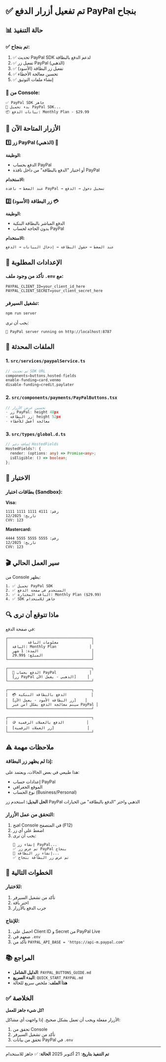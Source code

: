 # ✅ تم تفعيل أزرار الدفع PayPal بنجاح

## 📊 حالة التنفيذ

### ✅ تم بنجاح:
1. ✅ تحديث PayPal SDK لدعم الدفع بالبطاقة
2. ✅ تفعيل زر PayPal (الذهبي)
3. ✅ تفعيل زر البطاقة (الأسود)
4. ✅ تحسين معالجة الأخطاء
5. ✅ إنشاء ملفات التوثيق

### 📝 من Console:
```
✅ PayPal SDK جاهز
🔄 بدء تحميل PayPal SDK...
📦 بيانات الدفع: Monthly Plan - $29.99
```

## 🎯 الأزرار المتاحة الآن

### 1️⃣ زر PayPal (الذهبي) 💙
**الوظيفة:**
- الدفع بحساب PayPal
- أو اختيار "الدفع بالبطاقة" من داخل نافذة PayPal

**الاستخدام:**
```
عند الضغط → نافذة PayPal → تسجيل دخول → الدفع
```

### 2️⃣ زر البطاقة (الأسود) 💳
**الوظيفة:**
- الدفع المباشر بالبطاقة البنكية
- بدون الحاجة لحساب PayPal

**الاستخدام:**
```
عند الضغط → حقول البطاقة → إدخال البيانات → الدفع
```

## 🔧 الإعدادات المطلوبة

### تأكد من وجود ملف `.env` مع:
```env
PAYPAL_CLIENT_ID=your_client_id_here
PAYPAL_CLIENT_SECRET=your_client_secret_here
```

### تشغيل السيرفر:
```bash
npm run server
```

يجب أن ترى:
```
🚀 PayPal server running on http://localhost:8787
```

## 📁 الملفات المحدثة

### 1. `src/services/paypalService.ts`
```typescript
// تم تحديث SDK URL
components=buttons,hosted-fields
enable-funding=card,venmo
disable-funding=credit,paylater
```

### 2. `src/components/payments/PayPalButtons.tsx`
```typescript
// تحسين عرض الأزرار
- زر PayPal: height 48px
- زر البطاقة: height 52px
- معالجة أفضل للأخطاء
```

### 3. `src/types/global.d.ts`
```typescript
// إضافة دعم HostedFields
HostedFields?: {
  render: (options: any) => Promise<any>;
  isEligible: () => boolean;
};
```

## 🧪 الاختبار

### بطاقات اختبار (Sandbox):

**Visa:**
```
رقم: 4111 1111 1111 1111
تاريخ: 12/2025
CVV: 123
```

**Mastercard:**
```
رقم: 5555 5555 5555 4444
تاريخ: 12/2025
CVV: 123
```

## 🎬 سير العمل الحالي

من Console يظهر:
```
1. ✅ تحميل PayPal SDK
2. ✅ المستخدم في صفحة الدفع
3. ✅ الباقة المختارة: Monthly Plan ($29.99)
4. ✅ SDK جاهز للاستخدام
```

## 🔍 ماذا تتوقع أن ترى

في صفحة الدفع:

```
┌──────────────────────────────────────┐
│         معلومات الباقة               │
│  الباقة: Monthly Plan               │
│  المدة: 1 شهر                        │
│  المبلغ: $29.99                      │
└──────────────────────────────────────┘

┌──────────────────────────────────────┐
│  💙 الدفع بحساب PayPal               │
│  [زر PayPal الذهبي - يعمل الآن]     │
└──────────────────────────────────────┘

┌──────────────────────────────────────┐
│  💳 الدفع بالبطاقة البنكية           │
│  [زر البطاقة الأسود - يعمل الآن]    │
│  سيتم معالجة الدفع بشكل آمن عبر PayPal │
└──────────────────────────────────────┘

┌──────────────────────────────────────┐
│  🪙 الدفع بالعملات الرقمية          │
│  [زر العملات الرقمية]               │
└──────────────────────────────────────┘
```

## ⚠️ ملاحظات مهمة

### إذا لم يظهر زر البطاقة:
هذا طبيعي في بعض الحالات، ويعتمد على:
- إعدادات حساب PayPal
- الموقع الجغرافي
- نوع الحساب (Business/Personal)

**الحل البديل:**
استخدم زر PayPal الذهبي واختر "الدفع بالبطاقة" من الخيارات

### التحقق من عمل الأزرار:
1. افتح Console في المتصفح (F12)
2. اضغط على أي زر
3. يجب أن ترى:
   ```
   🎨 إنشاء زر PayPal...
   ✅ تم عرض زر PayPal بنجاح
   🎨 إنشاء زر البطاقة...
   ✅ تم عرض زر البطاقة بنجاح
   ```

## 🚀 الخطوات التالية

### للاختبار:
1. تأكد من تشغيل السيرفر
2. اختر باقة
3. جرب الدفع بالأزرار

### للإنتاج:
1. احصل على Client ID و Secret من PayPal Live
2. ضعهم في `.env`
3. تأكد من `PAYPAL_API_BASE = 'https://api-m.paypal.com'`

## 📚 المراجع

- **الدليل الشامل**: `PAYPAL_BUTTONS_GUIDE.md`
- **البدء السريع**: `QUICK_START_PAYPAL.md`
- **هذا الملف**: ملخص سريع للحالة

## ✅ الخلاصة

**كل شيء جاهز للعمل!**

الأزرار مفعلة ويجب أن تعمل بشكل صحيح. إذا واجهت أي مشاكل:
1. تحقق من Console
2. تأكد من تشغيل السيرفر
3. تحقق من بيانات PayPal في `.env`

---
**تم التنفيذ بتاريخ**: 21 أكتوبر 2025
**الحالة**: ✅ جاهز للاستخدام
